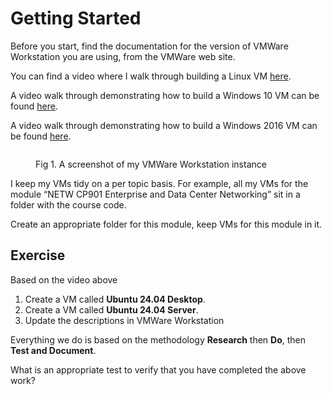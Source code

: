 # Getting Started

Before you start, find the documentation for the version of VMWare Workstation you are using, from the VMWare web site.

You can find a video where I walk through building a Linux VM [here](https://media.heanet.ie/page/e55bbad931f17c5b69199fb57fc01b70).

A video walk through demonstrating how to build a Windows 10 VM can be found [here](https://media.heanet.ie/page/54bdd73ae51987aa48900895650081ae).

A video walk through demonstrating how to build a Windows 2016 VM can be found [here](https://media.heanet.ie/page/23b07ab94e040ce811edea32712cab8d).

<figure><img src="https://johnoraw.gitbook.io/~gitbook/image?url=https%3A%2F%2Fcontent.gitbook.com%2Fcontent%2Fy9wLtYbbKRlZNsu2a7G7%2Fblobs%2FYidyYfLHf677Oj2MDeuF%2Fimage.png&#x26;width=768&#x26;dpr=4&#x26;quality=100&#x26;sign=e459770d&#x26;sv=2" alt=""><figcaption><p>Fig 1. A screenshot of my VMWare Workstation instance</p></figcaption></figure>

I keep my VMs tidy on a per topic basis. For example, all my VMs for the module “NETW CP901 Enterprise and Data Center Networking” sit in a folder with the course code.

Create an appropriate folder for this module, keep VMs for this module in it.

## Exercise

Based on the video above

1. Create a VM called **Ubuntu 24.04 Desktop**.
2. Create a VM called **Ubuntu 24.04 Server**.
3. Update the descriptions in VMWare Workstation

Everything we do is based on the methodology **Research** then **Do**, then **Test and Document**.

What is an appropriate test to verify that you have completed the above work?
